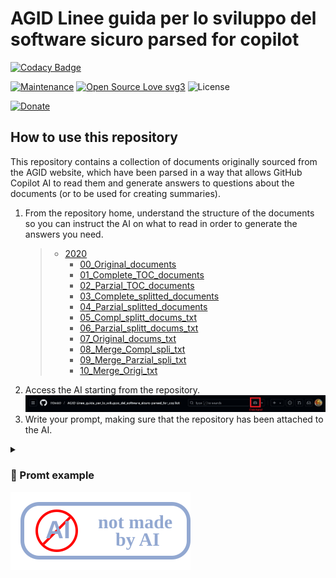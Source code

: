 # AGID Linee guida per lo sviluppo del software sicuro parsed for copilot

[![Codacy Badge](https://app.codacy.com/project/badge/Grade/eb8e2faa69904abfba2698b30a81bea3)](https://app.codacy.com/gh/R0mb0/AGID-Linee_guida_per_lo_sviluppo_del_software_sicuro-parsed_for_copilot/dashboard?utm_source=gh&utm_medium=referral&utm_content=&utm_campaign=Badge_grade)

[![Maintenance](https://img.shields.io/badge/Maintained%3F-yes-green.svg)](https://github.com/R0mb0/Setting_url_parameters_classic_asp)
[![Open Source Love svg3](https://badges.frapsoft.com/os/v3/open-source.svg?v=103)](https://github.com/R0mb0/Setting_url_parameters_classic_asp)
![License](https://img.shields.io/badge/license-Unlicense-blue.svg?style=plastic)

[![Donate](https://img.shields.io/badge/PayPal-Donate%20to%20Author-blue.svg)](http://paypal.me/R0mb0)

## How to use this repository

This repository contains a collection of documents originally sourced from the AGID website, which have been parsed in a way that allows GitHub Copilot AI to read them and generate answers to questions about the documents (or to be used for creating summaries).

1. From the repository home, understand the structure of the documents so you can instruct the AI on what to read in order to generate the answers you need.
   > - [2020](https://github.com/R0mb0/AGID-Linee_guida_per_lo_sviluppo_del_software_sicuro-parsed_for_copilot/tree/main/2020)
   >   - [00_Original_documents](https://github.com/R0mb0/AGID-Linee_guida_per_lo_sviluppo_del_software_sicuro-parsed_for_copilot/tree/main/2020/00_Original_documents)
   >   - [01_Complete_TOC_documents](https://github.com/R0mb0/AGID-Linee_guida_per_lo_sviluppo_del_software_sicuro-parsed_for_copilot/tree/main/2020/01_Complete_TOC_documents)
   >   - [02_Parzial_TOC_documents](https://github.com/R0mb0/AGID-Linee_guida_per_lo_sviluppo_del_software_sicuro-parsed_for_copilot/tree/main/2020/02_Parzial_TOC_documents)
   >   - [03_Complete_splitted_documents](https://github.com/R0mb0/AGID-Linee_guida_per_lo_sviluppo_del_software_sicuro-parsed_for_copilot/tree/main/2020/03_Complete_splitted_documents)
   >   - [04_Parzial_splitted_documents](https://github.com/R0mb0/AGID-Linee_guida_per_lo_sviluppo_del_software_sicuro-parsed_for_copilot/tree/main/2020/04_Parzial_splitted_documents)
   >   - [05_Compl_splitt_docums_txt](https://github.com/R0mb0/AGID-Linee_guida_per_lo_sviluppo_del_software_sicuro-parsed_for_copilot/tree/main/2020/05_Compl_splitt_docums_txt)
   >   - [06_Parzial_splitt_docums_txt](https://github.com/R0mb0/AGID-Linee_guida_per_lo_sviluppo_del_software_sicuro-parsed_for_copilot/tree/main/2020/06_Parzial_splitt_docums_txt)
   >   - [07_Original_docums_txt](https://github.com/R0mb0/AGID-Linee_guida_per_lo_sviluppo_del_software_sicuro-parsed_for_copilot/tree/main/2020/07_Original_docums_txt)
   >   - [08_Merge_Compl_spli_txt](https://github.com/R0mb0/AGID-Linee_guida_per_lo_sviluppo_del_software_sicuro-parsed_for_copilot/tree/main/2020/08_Merge_Compl_spli_txt)
   >   - [09_Merge_Parzial_spli_txt](https://github.com/R0mb0/AGID-Linee_guida_per_lo_sviluppo_del_software_sicuro-parsed_for_copilot/tree/main/2020/09_Merge_Parzial_spli_txt)
   >   - [10_Merge_Origi_txt](https://github.com/R0mb0/AGID-Linee_guida_per_lo_sviluppo_del_software_sicuro-parsed_for_copilot/tree/main/2020/10_Merge_Origi_txt)
3. Access the AI starting from the repository.
   ![Screenshot](https://github.com/R0mb0/AGID-Linee_guida_per_lo_sviluppo_del_software_sicuro-parsed_for_copilot/blob/main/ReadMeImgs/Screenshot.png)
4. Write your prompt, making sure that the repository has been attached to the AI.

<details>
<summary>
   
### 📝 Promt example 

</summary>

#### ` Mi sai dire se dentro la cartella "06_Parzial_splitt_docums_txt" c'è un documento che parla della cybersecurity `

> Sì, nella cartella "06_Parzial_splitt_docums_txt" ci sono diversi documenti che trattano il tema della cybersecurity (sicurezza informatica). Ecco alcuni esempi:
>
> - **allegato_1/1 INTRODUZIONE.txt**: Parla della sicurezza in tutte le fasi del ciclo di sviluppo del software, di risk assessment e di formazione sulla sicurezza.
>   - [Visualizza file](https://github.com/R0mb0/AGID-Linee_guida_per_lo_sviluppo_del_software_sicuro-parsed_for_copilot/blob/3d605244e61aaee4dec0c19ff72421be0b6b1045/2020/06_Parzial_splitt_docums_txt/allegato_1/1%20INTRODUZIONE.txt)
> - **allegato_4/5 PROGETTAZIONE DEL SOFTWARE SECURE_PRIVACY BY DESIGN.txt**: Approfondisce le best practice di sicurezza, la modellazione delle minacce, la gestione degli incidenti e le strategie per la sicurezza delle applicazioni.
>   - [Visualizza file](https://github.com/R0mb0/AGID-Linee_guida_per_lo_sviluppo_del_software_sicuro-parsed_for_copilot/blob/3d605244e61aaee4dec0c19ff72421be0b6b1045/2020/06_Parzial_splitt_docums_txt/allegato_4/5%20PROGETTAZIONE%20DEL%20SOFTWARE%20SECURE_PRIVACY%20BY%20DESIGN.txt)
> - **allegato_3/1 INTRODUZIONE.txt**: Introduce le problematiche di sicurezza del software di base e le misure di difesa contro le minacce.
>   - [Visualizza file](https://github.com/R0mb0/AGID-Linee_guida_per_lo_sviluppo_del_software_sicuro-parsed_for_copilot/blob/3d605244e61aaee4dec0c19ff72421be0b6b1045/2020/06_Parzial_splitt_docums_txt/allegato_3/1%20INTRODUZIONE.txt)
>
> Questi file trattano vari aspetti della cybersecurity, come la sicurezza by design, la formazione, la gestione delle minacce e le best practice per lo sviluppo sicuro del software. Se ti serve un riferimento specifico su un argomento della cybersecurity, fammi sapere!

#### ` Mi puoi fare la lista di tutti i documenti che hai trovato dove ogni voce è cliccabile e riporta al documento? `

> Certamente! Ecco la lista dei documenti nella cartella "06_Parzial_splitt_docums_txt" che trattano argomenti di cybersecurity, ognuno con un link diretto al file su GitHub:
>
> - [allegato_1/1 INTRODUZIONE.txt](https://github.com/R0mb0/AGID-Linee_guida_per_lo_sviluppo_del_software_sicuro-parsed_for_copilot/blob/3d605244e61aaee4dec0c19ff72421be0b6b1045/2020/06_Parzial_splitt_docums_txt/allegato_1/1%20INTRODUZIONE.txt)
> - [allegato_3/1 INTRODUZIONE.txt](https://github.com/R0mb0/AGID-Linee_guida_per_lo_sviluppo_del_software_sicuro-parsed_for_copilot/blob/3d605244e61aaee4dec0c19ff72421be0b6b1045/2020/06_Parzial_splitt_docums_txt/allegato_3/1%20INTRODUZIONE.txt)
> - [allegato_4/5 PROGETTAZIONE DEL SOFTWARE SECURE_PRIVACY BY DESIGN.txt](https://github.com/R0mb0/AGID-Linee_guida_per_lo_sviluppo_del_software_sicuro-parsed_for_copilot/blob/3d605244e61aaee4dec0c19ff72421be0b6b1045/2020/06_Parzial_splitt_docums_txt/allegato_4/5%20PROGETTAZIONE%20DEL%20SOFTWARE%20SECURE_PRIVACY%20BY%20DESIGN.txt)
> - [allegato_4/1 INTRODUZIONE.txt](https://github.com/R0mb0/AGID-Linee_guida_per_lo_sviluppo_del_software_sicuro-parsed_for_copilot/blob/3d605244e61aaee4dec0c19ff72421be0b6b1045/2020/06_Parzial_splitt_docums_txt/allegato_4/1%20INTRODUZIONE.txt)
>
> Questi documenti contengono sezioni specifiche dedicate a cybersecurity, sicurezza del software e best practice di sicurezza. Se ti serve la lista di TUTTI i file presenti nella cartella "06_Parzial_splitt_docums_txt", fammi sapere!

#### ` Mi puoi fare un riassunto di tutti i documenti che hai letto? `

> Ecco un riassunto dei documenti trovati nella cartella "06_Parzial_splitt_docums_txt" che trattano argomenti di cybersecurity:
>
> ---
>
> ### 1. [allegato_1/1 INTRODUZIONE.txt](https://github.com/R0mb0/AGID-Linee_guida_per_lo_sviluppo_del_software_sicuro-parsed_for_copilot/blob/3d605244e61aaee4dec0c19ff72421be0b6b1045/2020/06_Parzial_splitt_docums_txt/allegato_1/1%20INTRODUZIONE.txt)
> Il documento introduce il tema della sicurezza nel ciclo di vita dello sviluppo software (SDLC), sottolineando l’importanza di integrare la sicurezza sin dalle prime fasi. Vengono menzionate iniziative internazionali come CERT Secure Coding, CWE e CAPEC, oltre al concetto di Secure SDLC e all’importanza della formazione e delle certificazioni in ambito sicurezza.
>
> ---
>
> ### 2. [allegato_3/1 INTRODUZIONE.txt](https://github.com/R0mb0/AGID-Linee_guida_per_lo_sviluppo_del_software_sicuro-parsed_for_copilot/blob/3d605244e61aaee4dec0c19ff72421be0b6b1045/2020/06_Parzial_splitt_docums_txt/allegato_3/1%20INTRODUZIONE.txt)
> Questo documento si focalizza sulle misure di sicurezza per il software di base, middleware e applicativo, fornendo un catalogo di minacce e delle tipologie di attacco più comuni. Si evidenzia la necessità di strategie di difesa sia contro minacce accidentali che intenzionali, integrando best practice di sicurezza e formazione del personale.
> 
> ---
> 
> ### 3. [allegato_4/5 PROGETTAZIONE DEL SOFTWARE SECURE_PRIVACY BY DESIGN.txt](https://github.com/R0mb0/AGID-Linee_guida_per_lo_sviluppo_del_software_sicuro-parsed_for_copilot/blob/3d605244e61aaee4dec0c19ff72421be0b6b1045/2020/06_Parzial_splitt_docums_txt/allegato_4/5%20PROGETTAZIONE%20DEL%20SOFTWARE%20SECURE_PRIVACY%20BY%20DESIGN.txt)
> In questo file vengono illustrati i principi del “secure/privacy by design”, con particolare attenzione ai modelli di minacce, la gestione degli incidenti, la formazione dei team e le best practice per la sicurezza in cloud. Vengono citati framework come BSIMM, OWASP SAMM e CLASP, e viene sottolineata l’importanza di integrare metodologie di sicurezza e privacy nella progettazione del software.
> 
> ---
> 
> ### 4. [allegato_4/1 INTRODUZIONE.txt](https://github.com/R0mb0/AGID-Linee_guida_per_lo_sviluppo_del_software_sicuro-parsed_for_copilot/blob/3d605244e61aaee4dec0c19ff72421be0b6b1045/2020/06_Parzial_splitt_docums_txt/allegato_4/1%20INTRODUZIONE.txt)
> Il documento introduce i concetti base di security e privacy by design, presentando la struttura del documento che include linee guida per l’identificazione e la mitigazione delle minacce e un caso d’uso applicativo. Vengono analizzati strumenti e modelli a supporto della progettazione sicura delle applicazioni.
> 
> ---
> 
> Se vuoi approfondire il contenuto di uno specifico documento o vuoi il riassunto di altri file presenti nella cartella, fammi sapere!

#### ` Sapendo che all'interno della cartella ogni documento .txt possiede una controparte in un documento .pdf mi puoi fare la lista con i link ai documenti .pdf?  `

> Certo! Ecco la lista dei documenti .pdf corrispondenti ai file .txt che ti ho precedentemente elencato, assumendo che la struttura e i nomi dei file .pdf siano identici (tranne per l’estensione) e che si trovino nella stessa posizione relativa all’interno della repository. I link sono costruiti per puntare direttamente ai file .pdf su GitHub:
> 
> - [allegato_1/1 INTRODUZIONE.pdf](https://github.com/R0mb0/AGID-Linee_guida_per_lo_sviluppo_del_software_sicuro-parsed_for_copilot/blob/main/2020/06_Parzial_splitt_docums_txt/allegato_1/1%20INTRODUZIONE.pdf)
> - [allegato_3/1 INTRODUZIONE.pdf](https://github.com/R0mb0/AGID-Linee_guida_per_lo_sviluppo_del_software_sicuro-parsed_for_copilot/blob/main/2020/06_Parzial_splitt_docums_txt/allegato_3/1%20INTRODUZIONE.pdf)
> - [allegato_4/5 PROGETTAZIONE DEL SOFTWARE SECURE_PRIVACY BY DESIGN.pdf](https://github.com/R0mb0/AGID-Linee_guida_per_lo_sviluppo_del_software_sicuro-parsed_for_copilot/blob/main/2020/06_Parzial_splitt_docums_txt/allegato_4/5%20PROGETTAZIONE%20DEL%20SOFTWARE%20SECURE_PRIVACY%20BY%20DESIGN.pdf)
> - [allegato_4/1 INTRODUZIONE.pdf](https://github.com/R0mb0/AGID-Linee_guida_per_lo_sviluppo_del_software_sicuro-parsed_for_copilot/blob/main/2020/06_Parzial_splitt_docums_txt/allegato_4/1%20INTRODUZIONE.pdf)
> 
> **Nota:** Se la branch principale non è `main`, oppure la struttura delle cartelle differisce, i link potrebbero dover essere adattati. Se vuoi la lista di tutti i PDF presenti nella cartella (non solo quelli legati ai file visti prima), fammi sapere!

</details>


  <picture>
    <source media="(prefers-color-scheme: dark)"srcset="https://github.com/R0mb0/Not_made_by_AI/blob/main/Badge/SVG/NotMadeByAIDark.svg">
    <source media="(prefers-color-scheme: light)"srcset="https://github.com/R0mb0/Not_made_by_AI/blob/main/Badge/SVG/NotMadeByAILight.svg">
    <img alt="Not made by AI" src="https://github.com/R0mb0/Not_made_by_AI/blob/main/Badge/SVG/NotMadeByAIDefault.svg">
  </picture>
